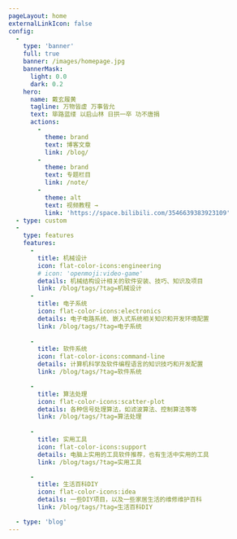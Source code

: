 ```yaml
---
pageLayout: home
externalLinkIcon: false
config:
  -
    type: 'banner'
    full: true
    banner: /images/homepage.jpg
    bannerMask:
      light: 0.0
      dark: 0.2
    hero:
      name: 戴玄履黄
      tagline: 万物皆虚 万事皆允
      text: 筚路蓝缕 以启山林 日拱一卒 功不唐捐
      actions:
        -
          theme: brand
          text: 博客文章
          link: /blog/        
        -
          theme: brand
          text: 专题栏目
          link: /note/
        -
          theme: alt
          text: 视频教程 →
          link: 'https://space.bilibili.com/3546639383923109'
  - type: custom   
  - 
    type: features
    features:
      -
        title: 机械设计
        icon: flat-color-icons:engineering
        # icon: 'openmoji:video-game'
        details: 机械结构设计相关的软件安装、技巧、知识及项目
        link: /blog/tags/?tag=机械设计
      -
        title: 电子系统
        icon: flat-color-icons:electronics
        details: 电子电路系统、嵌入式系统相关知识和开发环境配置
        link: /blog/tags/?tag=电子系统
      
      -
        title: 软件系统
        icon: flat-color-icons:command-line
        details: 计算机科学及软件编程语言的知识技巧和开发配置
        link: /blog/tags/?tag=软件系统

      -
        title: 算法处理
        icon: flat-color-icons:scatter-plot
        details: 各种信号处理算法，如滤波算法、控制算法等等
        link: /blog/tags/?tag=算法处理
      
      -
        title: 实用工具
        icon: flat-color-icons:support
        details: 电脑上实用的工具软件推荐，也有生活中实用的工具
        link: /blog/tags/?tag=实用工具

      -
        title: 生活百科DIY
        icon: flat-color-icons:idea
        details: 一些DIY项目，以及一些家居生活的维修维护百科
        link: /blog/tags/?tag=生活百科DIY

  - type: 'blog'  
---
```

<!-- ::: center
# **快速导航**
::: -->